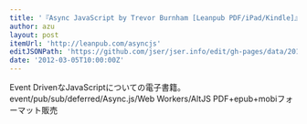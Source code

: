 ```yaml
---
title: '『Async JavaScript by Trevor Burnham [Leanpub PDF/iPad/Kindle]』'
author: azu
layout: post
itemUrl: 'http://leanpub.com/asyncjs'
editJSONPath: 'https://github.com/jser/jser.info/edit/gh-pages/data/2012/03/index.json'
date: '2012-03-05T10:00:00Z'
---
```

Event DrivenなJavaScriptについての電子書籍。event/pub/sub/deferred/Async.js/Web Workers/AltJS
PDF+epub+mobiフォーマット販売
